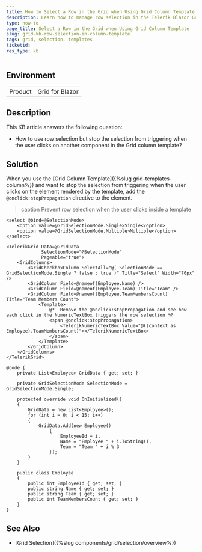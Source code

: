 ```yaml
---
title: How to Select a Row in the Grid when Using Grid Column Template
description: Learn how to manage row selection in the Telerik Blazor Grid when using Grid Column Template.
type: how-to
page_title: Select a Row in the Grid when Using Grid Column Template
slug: grid-kb-row-selection-in-column-template
tags: grid, selection, templates
ticketid: 
res_type: kb
---
```


## Environment

<table>
    <tbody>
        <tr>
            <td>Product</td>
            <td>Grid for Blazor</td>
        </tr>
    </tbody>
</table>

## Description

This KB article answers the following question:

* How to use row selection but stop the selection from triggering when the user clicks on another component in the Grid column template?

## Solution

When you use the [Grid Column Template]({%slug grid-templates-column%}) and want to stop the selection from triggering when the user clicks on the element rendered by the template, add the `@onclick:stopPropagation` directive to the element.

>caption Prevent row selection when the user clicks inside a template

````CSHTML
<select @bind=@SelectionMode>
    <option value=@GridSelectionMode.Single>Single</option>
    <option value=@GridSelectionMode.Multiple>Multiple</option>
</select>

<TelerikGrid Data=@GridData
             SelectionMode="@SelectionMode"
             Pageable="true">
    <GridColumns>
        <GridCheckboxColumn SelectAll="@( SelectionMode == GridSelectionMode.Single ? false : true )" Title="Select" Width="70px" />
        <GridColumn Field=@nameof(Employee.Name) />
        <GridColumn Field=@nameof(Employee.Team) Title="Team" />
        <GridColumn Field=@nameof(Employee.TeamMembersCount) Title="Team Members Count">
            <Template>
                @*  Remove the @onclick:stopPropagation and see how each click in the NumericTextBox triggers the row selection *@
                <span @onclick:stopPropagation>
                    <TelerikNumericTextBox Value="@((context as Employee).TeamMembersCount)"></TelerikNumericTextBox>
                </span>
            </Template>
        </GridColumn>
    </GridColumns>
</TelerikGrid>

@code {
    private List<Employee> GridData { get; set; }

    private GridSelectionMode SelectionMode = GridSelectionMode.Single;

    protected override void OnInitialized()
    {
        GridData = new List<Employee>();
        for (int i = 0; i < 15; i++)
        {
            GridData.Add(new Employee()
                {
                    EmployeeId = i,
                    Name = "Employee " + i.ToString(),
                    Team = "Team " + i % 3
                });
        }
    }

    public class Employee
    {
        public int EmployeeId { get; set; }
        public string Name { get; set; }
        public string Team { get; set; }
        public int TeamMembersCount { get; set; }
    }
}
````

## See Also

* [Grid Selection]({%slug components/grid/selection/overview%})